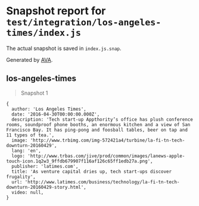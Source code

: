 # Snapshot report for `test/integration/los-angeles-times/index.js`

The actual snapshot is saved in `index.js.snap`.

Generated by [AVA](https://avajs.dev).

## los-angeles-times

> Snapshot 1

    {
      author: 'Los Angeles Times',
      date: '2016-04-30T00:00:00.000Z',
      description: 'Tech start-up Appthority’s office has plush conference rooms, soundproof phone booths, an enormous kitchen and a view of San Francisco Bay. It has ping-pong and foosball tables, beer on tap and 11 types of tea.',
      image: 'http://www.trbimg.com/img-572421a4/turbine/la-fi-tn-tech-downturn-20160429',
      lang: 'en',
      logo: 'http://www.trbas.com/jive/prod/common/images/lanews-apple-touch-icon.1q2w3_9ffdb679907f116af126c65ff1edb27a.png',
      publisher: 'latimes.com',
      title: 'As venture capital dries up, tech start-ups discover frugality',
      url: 'http://www.latimes.com/business/technology/la-fi-tn-tech-downturn-20160429-story.html',
      video: null,
    }
